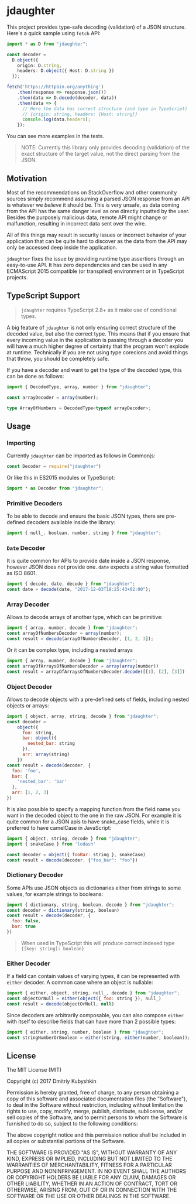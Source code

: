 # jdaughter

This project provides type-safe decoding (validation) of a JSON structure. Here's a quick sample using `fetch` API:

```typescript
import * as D from "jdaughter";

const decoder =
  D.object({
    origin: D.string,
    headers: D.object({ Host: D.string })
  });

fetch('https://httpbin.org/anything')
    .then(response => response.json())
    .then(data => D.decode(decoder, data))
    .then(data => {
      // Here the data has correct structure (and type in TypeScript)
      // {origin: string, headers: {Host: string}}
      console.log(data.headers);
    });
```

You can see more examples in the tests.

> NOTE: Currently this library only provides decoding (validation) of the exact structure of the target value, not the direct parsing from the JSON.

## Motivation

Most of the recommendations on StackOverflow and other community sources simply recommend assuming a parsed JSON response from an API is whatever we *believe* it should be. This is very unsafe, as data coming from the API has the same danger level as one directly inputted by the user. Besides the purposely malicious data, remote API might change or malfunction, resulting in incorrect data sent over the wire.

All of this things may result in security issues or incorrect behavior of your application that can be quite hard to discover as the data from the API may only be accessed deep inside the application.

`jdaughter` fixes the issue by providing runtime type assertions through an easy-to-use API. It has zero dependencies and can be used in any ECMAScript 2015 compatible (or transpiled) environment or in TypeScript projects. 

## TypeScript Support

> `jdaughter` requires TypeScript 2.8+ as it make use of conditional types.

A big feature of `jdaughter` is not only ensuring correct structure of the decoded value, but also the correct type. This means that if you ensure that every incoming value in the application is passing through a decoder you will have a much higher degree of certainty that the program won't explode at runtime. Technically if you are not using type corecions and avoid things that throw, you should be completely safe.

If you have a decoder and want to get the type of the decoded type, this can be done as follows:

```typescript
import { DecodedType, array, number } from "jdaughter";

const arrayDecoder = array(number);

type ArrayOfNumbers = DecodedType<typeof arrayDecoder>;
```

## Usage

### Importing

Currently `jdaughter` can be imported as follows in Commonjs:

```js
const Decoder = require("jdaughter")
```

Or like this in ES2015 modules or TypeScript:

```js
import * as Decoder from "jdaughter";
```

### Primitive Decoders

To be able to decode and ensure the basic JSON types, there are pre-defined decoders available inside the library:

```js
import { null_, boolean, number, string } from "jdaughter";
```

### `Date` Decoder

It is quite common for APIs to provide date inside a JSON response, however JSON does not provide one. `date` expects a string value formatted as ISO 8601.

```js
import { decode, date, decode } from "jdaughter";
const date = decode(date, "2017-12-03T18:25:43+02:00");
```

### Array Decoder

Allows to decode arrays of another type, which can be primitive:

```js
import { array, number, decode } from "jdaughter";
const arrayOfNumbersDecoder = array(number);
const result = decode(arrayOfNumbersDecoder, [1, 2, 3]);
```

Or it can be complex type, including a nested arrays

```js
import { array, number, decode } from "jdaughter";
const arrayOfArraysOfNumbersDecoder = array(array(number))
const result = arrayOfArraysOfNumbersDecoder.decode([[1], [2], [3]])
```

### Object Decoder

Allows to decode objects with a pre-defined sets of fields, including nested objects or arrays:

```js
import { object, array, string, decode } from "jdaughter";
const decoder =
    object({
      foo: string,
      bar: object({
        nested_bar: string
      }),
      arr: array(string)
    })
const result = decode(decoder, {
  foo: 'foo',
  bar: {
    'nested_bar': 'bar'
  },
  arr: [1, 2, 3]
})
```

It is also possible to specify a mapping function from the field name you want in the decoded object to the one in the raw JSON. For example it is quite common for a JSON apis to have snake_case fields, while it is preferred to have camelCase in JavaScript:

```js
import { object, string, decode } from "jdaughter";
import { snakeCase } from 'lodash'

const decoder = object({ fooBar: string }, snakeCase)
const result = decode(decoder, {"foo_bar": "foo"})
```

### Dictionary Decoder

Some APIs use JSON objects as dictionaries either from strings to some values, for example strings to booleans:

```js
import { dictionary, string, boolean, decode } from "jdaughter";
const decoder = dictionary(string, boolean)
const result = decode(decoder, {
  foo: false,
  bar: true
})
```

> When used in TypeScript this will produce correct indexed type `{[key: string]: boolean}`

### Either Decoder

If a field can contain values of varying types, it can be represented with `either` decoder. A common case where an object is nullable:

```js
import { either, object, string, null_, decode } from "jdaughter";
const objectOrNull = either(object({ foo: string }), null_)
const result = decode(objectOrNull, null)
```

Since decoders are arbitrarily composable, you can also compose `either` with itself to describe fields that can have more than 2 possible types:

```js
import { either, string, number, boolean } from "jdaughter";
const stringNumberOrBoolean = either(string, either(number, boolean));
```

## License

The MIT License (MIT)

Copyright (c) 2017 Dmitriy Kubyshkin

Permission is hereby granted, free of charge, to any person obtaining a copy of this software and associated documentation files (the "Software"), to deal in the Software without restriction, including without limitation the rights to use, copy, modify, merge, publish, distribute, sublicense, and/or sell copies of the Software, and to permit persons to whom the Software is furnished to do so, subject to the following conditions:

The above copyright notice and this permission notice shall be included in all copies or substantial portions of the Software.

THE SOFTWARE IS PROVIDED "AS IS", WITHOUT WARRANTY OF ANY KIND, EXPRESS OR IMPLIED, INCLUDING BUT NOT LIMITED TO THE WARRANTIES OF MERCHANTABILITY, FITNESS FOR A PARTICULAR PURPOSE AND NONINFRINGEMENT. IN NO EVENT SHALL THE AUTHORS OR COPYRIGHT HOLDERS BE LIABLE FOR ANY CLAIM, DAMAGES OR OTHER LIABILITY, WHETHER IN AN ACTION OF CONTRACT, TORT OR OTHERWISE, ARISING FROM, OUT OF OR IN CONNECTION WITH THE SOFTWARE OR THE USE OR OTHER DEALINGS IN THE SOFTWARE.

